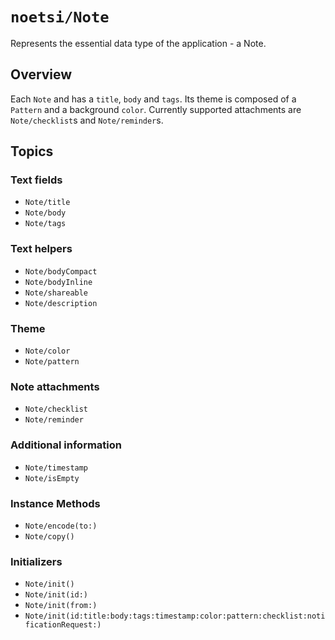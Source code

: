 # ``noetsi/Note``

Represents the essential data type of the application - a Note.

## Overview

Each ``Note`` and has a ``title``, ``body`` and ``tags``. Its theme is composed of a ``Pattern`` and a background ``color``.
Currently supported attachments are ``Note/checklist``s and ``Note/reminder``s.

## Topics

### Text fields
- ``Note/title``
- ``Note/body``
- ``Note/tags``

### Text helpers
- ``Note/bodyCompact``
- ``Note/bodyInline``
- ``Note/shareable``
- ``Note/description``

### Theme
- ``Note/color``
- ``Note/pattern``

### Note attachments
- ``Note/checklist``
- ``Note/reminder``

### Additional information
- ``Note/timestamp``
- ``Note/isEmpty``

### Instance Methods
- ``Note/encode(to:)``
- ``Note/copy()``

### Initializers
- ``Note/init()``
- ``Note/init(id:)``
- ``Note/init(from:)``
- ``Note/init(id:title:body:tags:timestamp:color:pattern:checklist:notificationRequest:)``
